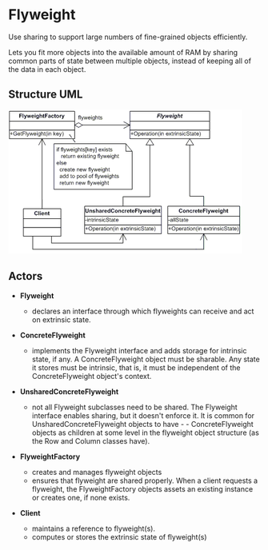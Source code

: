 # Flyweight

Use sharing to support large numbers of fine-grained objects efficiently.

Lets you fit more objects into the available amount of RAM by sharing common parts of state between multiple objects, instead of keeping all of the data in each object.

## Structure UML

![](../../../umls/flyweight.gif)

## Actors

- **Flyweight**

  - declares an interface through which flyweights can receive and act on extrinsic state.

- **ConcreteFlyweight**

  - implements the Flyweight interface and adds storage for intrinsic state, if any. A ConcreteFlyweight object must be sharable. Any state it stores must be intrinsic, that is, it must be independent of the ConcreteFlyweight object's context.

- **UnsharedConcreteFlyweight**

  - not all Flyweight subclasses need to be shared. The Flyweight interface enables sharing, but it doesn't enforce it. It is common for UnsharedConcreteFlyweight objects to have - - ConcreteFlyweight objects as children at some level in the flyweight object structure (as the Row and Column classes have).

- **FlyweightFactory**

  - creates and manages flyweight objects
  - ensures that flyweight are shared properly. When a client requests a flyweight, the FlyweightFactory objects assets an existing instance or creates one, if none exists.

- **Client**
  - maintains a reference to flyweight(s).
  - computes or stores the extrinsic state of flyweight(s)
